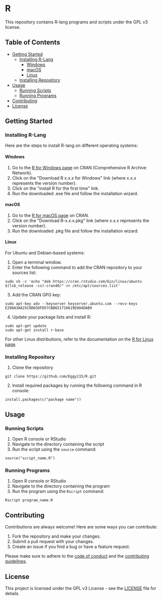 # R

This repository contains R-lang programs and scripts under the GPL v3 license.

## Table of Contents
- [Getting Started](#getting-started)     
  - [Installing R-Lang](#installing-r-lang)     
    - [Windows](#Windows)     
    - [macOS](#macOS)     
    - [Linux](#Linux)     
  - [Installing Repository](#installing-repository)  
- [Usage](#usage)
  - [Running Scripts](#running-scripts)
  - [Running Programs](#running-programs)
- [Contributing](#contributing)
- [License](#license)

## Getting Started

### Installing R-Lang

Here are the steps to install R-lang on different operating systems:

#### Windows

1. Go to the [R for Windows page](https://cran.r-project.org/bin/windows/base/) on CRAN (Comprehensive R Archive Network).
2. Click on the "Download R x.x.x for Windows" link (where x.x.x represents the version number).
3. Click on the "install R for the first time" link.
4. Run the downloaded .exe file and follow the installation wizard.

#### macOS

1. Go to the [R for macOS page](https://cran.r-project.org/bin/macosx/) on CRAN.
2. Click on the "Download R-x.x.x.pkg" link (where x.x.x represents the version number).
3. Run the downloaded .pkg file and follow the installation wizard.

#### Linux

For Ubuntu and Debian-based systems:

1. Open a terminal window.
2. Enter the following command to add the CRAN repository to your sources list:

```
sudo sh -c 'echo "deb https://cran.rstudio.com/bin/linux/ubuntu $(lsb_release -cs)-cran40/" >> /etc/apt/sources.list'
```

3. Add the CRAN GPG key:

```
sudo apt-key adv --keyserver keyserver.ubuntu.com --recv-keys E298A3A825C0D65DFD57CBB651716619E084DAB9
```

4. Update your package lists and install R:

```
sudo apt-get update
sudo apt-get install r-base
```

For other Linux distributions, refer to the documentation on the [R for Linux page](https://cran.r-project.org/bin/linux/).


### Installing Repository

1. Clone the repository

```
git clone https://github.com/Eggy115/R.git
```

2. Install required packages by running the following command in R console:

```
install.packages(c("package name"))
```

## Usage

### Running Scripts

1. Open R console or RStudio
2. Navigate to the directory containing the script
3. Run the script using the `source` command:

```
source("script_name.R")
```

### Running Programs

1. Open R console or RStudio
2. Navigate to the directory containing the program
3. Run the program using the `Rscript` command:

```
Rscript program_name.R
```

## Contributing

Contributions are always welcome! Here are some ways you can contribute:

1. Fork the repository and make your changes. 
2. Submit a pull request with your changes.
3. Create an issue if you find a bug or have a feature request.

Please make sure to adhere to the [code of conduct](CODE_OF_CONDUCT.md) and the [contributing guidelines](CONTRIBUTING.md).

## License

This project is licensed under the GPL v3 License - see the [LICENSE](LICENSE) file for details.


